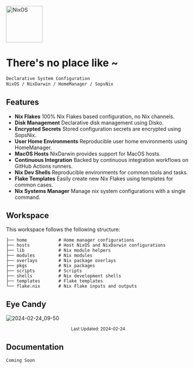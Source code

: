 [<img src="https://nixos.org/logo/nixos-logo-only-hires.png" width="100" alt="NixOS">](https://nixos.org)

# There's no place like ~

```ocaml
Declarative System Configuration
NixOS / NixDarwin / HomeManager / SopsNix
```

## Features

- **Nix Flakes** 100% Nix Flakes based configuration, no Nix channels.
- **Disk Management** Declarative disk management using Disko.
- **Encrypted Secrets** Stored configuration secrets are encrypted using SopsNix.
- **User Home Environments** Reproducible user home environments using HomeManager.
- **MacOS Hosts** NixDarwin provides support for MacOS hosts.
- **Continuous Integration** Backed by continuous integration workflows on GitHub Actions runners.
- **Nix Dev Shells** Reproducible environments for common tools and tasks.
- **Flake Templates** Easily create new Nix Flakes using templates for common cases.
- **Nix Systems Manager** Manage nix system configurations with a single command.

## Workspace

This workspace follows the following structure:

```
├── home            # Home manager configurations
├── hosts           # Host NixOS and NixDarwin configurations
├── lib             # Nix module helpers
├── modules         # Nix modules
├── overlays        # Nix package overlays
├── pkgs            # Nix packages
├── scripts         # Scripts
├── shells          # Nix development shells
├── templates       # Flake templates
└── flake.nix       # Nix Flake inputs and outputs
```

## Eye Candy

![2024-02-24_09-50](https://github.com/dominicegginton/dotfiles/assets/28626241/658cfb6d-96aa-4692-ad0e-891c7a081a60)

<p align="center">
    <sub>Last Updated: 2024-02-24</sub>
</p>

## Documentation

```ocaml
Coming Soon
```
